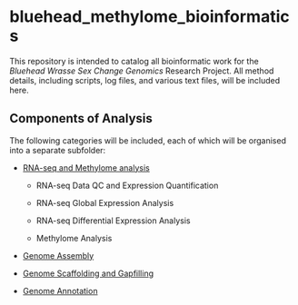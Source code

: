 # bluehead_methylome_bioinformatics

This repository is intended to catalog all bioinformatic work for the *Bluehead Wrasse Sex Change Genomics* Research Project. All method details, including scripts, log files, and various text files, will be included here. 

## Components of Analysis

The following categories will be included, each of which will be organised into a separate subfolder:

* [RNA-seq and Methylome analysis](https://github.com/hughcross/bluehead_methylome_bioinformatics/tree/master/RNA-seq%20and%20Methylome%20analysis)

    * RNA-seq Data QC and Expression Quantification

    * RNA-seq Global Expression Analysis

    * RNA-seq Differential Expression Analysis
    
    * Methylome Analysis

* [Genome Assembly](https://github.com/hughcross/bluehead_methylome_bioinformatics/tree/master/Genome_Assembly)

* [Genome Scaffolding and Gapfilling](https://github.com/hughcross/bluehead_methylome_bioinformatics/tree/master/Scaffolding)

* [Genome Annotation](https://github.com/hughcross/bluehead_methylome_bioinformatics/tree/master/Annotation)



